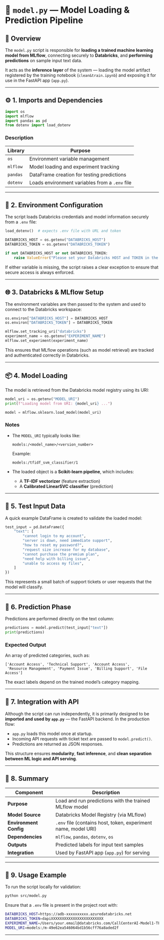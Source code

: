 # 🧠 `model.py` — Model Loading & Prediction Pipeline

## 📄 Overview

The `model.py` script is responsible for **loading a trained machine learning model from MLflow**, connecting securely to **Databricks**, and **performing predictions** on sample input text data.

It acts as the **inference layer** of the system — loading the model artifact registered by the training notebook (`clean&train.ipynb`) and exposing it for use in the FastAPI app (`app.py`).

---

## ⚙️ 1. Imports and Dependencies

```python
import os
import mlflow
import pandas as pd
from dotenv import load_dotenv
```

### Description

| Library  | Purpose                                        |
| -------- | ---------------------------------------------- |
| `os`     | Environment variable management                |
| `mlflow` | Model loading and experiment tracking          |
| `pandas` | DataFrame creation for testing predictions     |
| `dotenv` | Loads environment variables from a `.env` file |

---

## 🔐 2. Environment Configuration

The script loads Databricks credentials and model information securely from a `.env` file:

```python
load_dotenv()  # expects .env file with URL and token

DATABRICKS_HOST = os.getenv("DATABRICKS_HOST")
DATABRICKS_TOKEN = os.getenv("DATABRICKS_TOKEN")

if not DATABRICKS_HOST or not DATABRICKS_TOKEN:
    raise ValueError("Please set your Databricks HOST and TOKEN in the .env file")
```

If either variable is missing, the script raises a clear exception to ensure that secure access is always enforced.

---

## 🌐 3. Databricks & MLflow Setup

The environment variables are then passed to the system and used to connect to the Databricks workspace:

```python
os.environ["DATABRICKS_HOST"] = DATABRICKS_HOST
os.environ["DATABRICKS_TOKEN"] = DATABRICKS_TOKEN

mlflow.set_tracking_uri("databricks")
experiment_name = os.getenv("EXPERIMENT_NAME")
mlflow.set_experiment(experiment_name)
```

This ensures that MLflow operations (such as model retrieval) are tracked and authenticated correctly in Databricks.

---

## 📦 4. Model Loading

The model is retrieved from the Databricks model registry using its URI:

```python
model_uri = os.getenv("MODEL_URI")
print(f"Loading model from URI: {model_uri} ...")

model = mlflow.sklearn.load_model(model_uri)
```

### Notes

* The `MODEL_URI` typically looks like:

  ```
  models:/<model_name>/<version_number>
  ```

  Example:

  ```
  models:/tfidf_svm_classifier/1
  ```
* The loaded object is a **Scikit-learn pipeline**, which includes:

  * A **TF-IDF vectorizer** (feature extraction)
  * A **Calibrated LinearSVC classifier** (prediction)

---

## 🧩 5. Test Input Data

A quick example DataFrame is created to validate the loaded model:

```python
test_input = pd.DataFrame({
    "text": [
        "cannot login to my account",
        "server is down, need immediate support",
        "how to reset my password?",
        "request size increase for my database",
        "cannot purchase the premium plan",
        "need help with billing issue",
        "unable to access my files",
    ]
})
```

This represents a small batch of support tickets or user requests that the model will classify.

---

## 🧠 6. Prediction Phase

Predictions are performed directly on the text column:

```python
predictions = model.predict(test_input["text"])
print(predictions)
```

### Expected Output

An array of predicted categories, such as:

```
['Account Access', 'Technical Support', 'Account Access',
 'Resource Management', 'Payment Issue', 'Billing Support', 'File Access']
```

The exact labels depend on the trained model’s category mapping.

---

## 🔄 7. Integration with API

Although the script can run independently, it is primarily designed to be **imported and used by `app.py`** — the FastAPI backend.
In the production flow:

* `app.py` loads this model once at startup.
* Incoming API requests with ticket text are passed to `model.predict()`.
* Predictions are returned as JSON responses.

This structure ensures **modularity**, **fast inference**, and **clean separation between ML logic and API serving**.

---

## 🧾 8. Summary

| Component              | Description                                                    |
| ---------------------- | -------------------------------------------------------------- |
| **Purpose**            | Load and run predictions with the trained MLflow model         |
| **Model Source**       | Databricks Model Registry (via MLflow)                         |
| **Environment Config** | `.env` file (contains host, token, experiment name, model URI) |
| **Dependencies**       | `mlflow`, `pandas`, `dotenv`, `os`                             |
| **Outputs**            | Predicted labels for input text samples                        |
| **Integration**        | Used by FastAPI app (`app.py`) for serving                     |

---

## 🚀 9. Usage Example

To run the script locally for validation:

```bash
python src/model.py
```

Ensure that a `.env` file is present in the project root with:

```bash
DATABRICKS_HOST=https://adb-xxxxxxxxxx.azuredatabricks.net
DATABRICKS_TOKEN=dapiXXXXXXXXXXXXXXXXXXXXXXXX
EXPERIMENT_NAME=/Users/your.email@databricks.com/CallCenterAI-Model1-TF-IDF-SVM
MODEL_URI=models:/m-49e62ea546064bd1b56cff76a8aded2f
```

---
